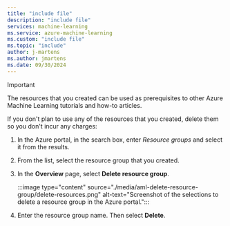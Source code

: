 ```yaml
---
title: "include file"
description: "include file"
services: machine-learning
ms.service: azure-machine-learning
ms.custom: "include file"
ms.topic: "include"
author: j-martens
ms.author: jmartens
ms.date: 09/30/2024
---
```


>[!IMPORTANT]
>The resources that you created can be used as prerequisites to other Azure Machine Learning tutorials and how-to articles.

If you don't plan to use any of the resources that you created, delete them so you don't incur any charges:

1. In the Azure portal, in the search box, enter *Resource groups* and select it from the results.

1. From the list, select the resource group that you created.

1. In the **Overview** page, select **Delete resource group**.

   :::image type="content" source="./media/aml-delete-resource-group/delete-resources.png" alt-text="Screenshot of the selections to delete a resource group in the Azure portal.":::

1. Enter the resource group name. Then select **Delete**.
